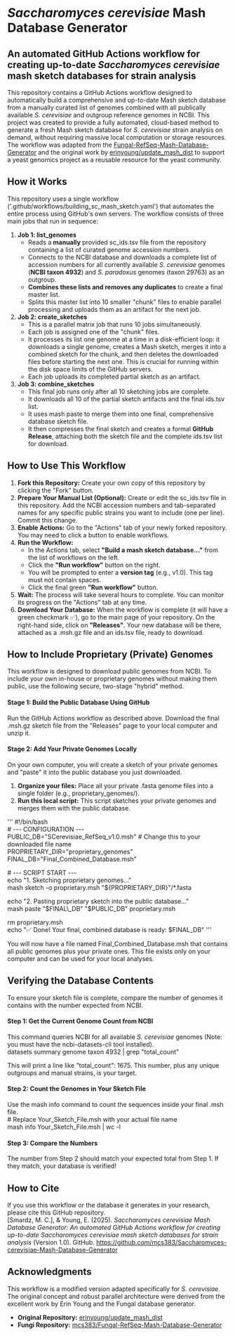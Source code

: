 # ***Saccharomyces cerevisiae*** **Mash Database Generator**

## **An automated GitHub Actions workflow for creating up-to-date *Saccharomyces cerevisiae* mash sketch databases for strain analysis**

This repository contains a GitHub Actions workflow designed to automatically build a comprehensive and up-to-date Mash sketch database from a manually curated list of genomes combined with all publically available *S. cerevisiae* and outgroup reference genomes in NCBI. This project was created to provide a fully automated, cloud-based method to generate a fresh Mash sketch database for *S. cerevisiae* strain analysis on demand, without requiring massive local computation or storage resources.  
The workflow was adapted from the [Fungal-RefSeq-Mash-Database-Generator](https://github.com/mcs383/Fungal-RefSeq-Mash-Database-Generator) and the original work by [erinyoung/update\_mash\_dist](https://github.com/erinyoung/update_mash_dist) to support a yeast genomics project as a reusable resource for the yeast community.

## **How it Works**

This repository uses a single workflow ('.github/workflows/building\_sc\_mash\_sketch.yaml') that automates the entire process using GitHub's own servers. The workflow consists of three main jobs that run in sequence:

1. **Job 1: list\_genomes**  
   * Reads a **manually** provided sc\_ids.tsv file from the repository containing a list of curated genome accession numbers.  
   * Connects to the NCBI database and downloads a complete list of accession numbers for all currently available *S. cerevisiae* genomes (**NCBI taxon 4932**) and *S. paradoxus* genomes (taxon 29763\) as an outgroup.  
   * **Combines these lists and removes any duplicates** to create a final master list.  
   * Splits this master list into 10 smaller "chunk" files to enable parallel processing and uploads them as an artifact for the next job.  
2. **Job 2: create\_sketches**  
   * This is a parallel matrix job that runs 10 jobs simultaneously.  
   * Each job is assigned one of the "chunk" files.  
   * It processes its list one genome at a time in a disk-efficient loop: it downloads a single genome, creates a Mash sketch, merges it into a combined sketch for the chunk, and then deletes the downloaded files before starting the next one. This is crucial for running within the disk space limits of the GitHub servers.  
   * Each job uploads its completed partial sketch as an artifact.  
3. **Job 3: combine\_sketches**  
   * This final job runs only after all 10 sketching jobs are complete.  
   * It downloads all 10 of the partial sketch artifacts and the final ids.tsv list.  
   * It uses mash paste to merge them into one final, comprehensive database sketch file.  
   * It then compresses the final sketch and creates a formal **GitHub Release**, attaching both the sketch file and the complete ids.tsv list for download.

## **How to Use This Workflow**

1. **Fork this Repository:** Create your own copy of this repository by clicking the "Fork" button.  
2. **Prepare Your Manual List (Optional):** Create or edit the sc\_ids.tsv file in this repository. Add the NCBI accession numbers and tab-separated names for any specific public strains you want to include (one per line). Commit this change.  
3. **Enable Actions:** Go to the "Actions" tab of your newly forked repository. You may need to click a button to enable workflows.  
4. **Run the Workflow:**  
   * In the Actions tab, select **"Build a mash sketch database..."** from the list of workflows on the left.  
   * Click the **"Run workflow"** button on the right.  
   * You will be prompted to enter a **version tag** (e.g., v1.0). This tag must not contain spaces.  
   * Click the final green **"Run workflow"** button.  
5. **Wait:** The process will take several hours to complete. You can monitor its progress on the "Actions" tab at any time.  
6. **Download Your Database:** When the workflow is complete (it will have a green checkmark ✅), go to the main page of your repository. On the right-hand side, click on **"Releases"**. Your new database will be there, attached as a .msh.gz file and an ids.tsv file, ready to download.

## **How to Include Proprietary (Private) Genomes**

This workflow is designed to download public genomes from NCBI. To include your own in-house or proprietary genomes without making them public, use the following secure, two-stage "hybrid" method.

#### **Stage 1: Build the Public Database Using GitHub**

Run the GitHub Actions workflow as described above. Download the final .msh.gz sketch file from the "Releases" page to your local computer and unzip it.

#### **Stage 2: Add Your Private Genomes Locally**

On your own computer, you will create a sketch of your private genomes and "paste" it into the public database you just downloaded.

1. **Organize your files:** Place all your private .fasta genome files into a single folder (e.g., proprietary\_genomes/).  
2. **Run this local script:** This script sketches your private genomes and merges them with the public database.

'''
\#\!/bin/bash  
\# \--- CONFIGURATION \---  
PUBLIC\_DB="SCerevisiae\_RefSeq\_v1.0.msh" \# Change this to your downloaded file name  
PROPRIETARY\_DIR="proprietary\_genomes"  
FINAL\_DB="Final\_Combined\_Database.msh"

\# \--- SCRIPT START \---  
echo "1. Sketching proprietary genomes..."  
mash sketch \-o proprietary.msh "${PROPRIETARY\_DIR}"/\*.fasta

echo "2. Pasting proprietary sketch into the public database..."  
mash paste "$FINAL\_DB" "$PUBLIC\_DB" proprietary.msh

rm proprietary.msh  
echo "✅ Done\! Your final, combined database is ready: $FINAL\_DB"
'''

You will now have a file named Final\_Combined\_Database.msh that contains all public genomes plus your private ones. This file exists only on your computer and can be used for your local analyses.

## **Verifying the Database Contents**

To ensure your sketch file is complete, compare the number of genomes it contains with the number expected from NCBI.

#### **Step 1: Get the Current Genome Count from NCBI**

This command queries NCBI for all available *S. cerevisiae* genomes (Note: you must have the ncbi-datasets-cli tool installed).  
datasets summary genome taxon 4932 | grep "total\_count"

This will print a line like "total\_count": 1675\. This number, plus any unique outgroups and manual strains, is your target.

#### **Step 2: Count the Genomes in Your Sketch File**

Use the mash info command to count the sequences inside your final .msh file.  
\# Replace Your\_Sketch\_File.msh with your actual file name  
mash info Your\_Sketch\_File.msh | wc \-l

#### **Step 3: Compare the Numbers**

The number from Step 2 should match your expected total from Step 1\. If they match, your database is verified\!

## **How to Cite**

If you use this workflow or the database it generates in your research, please cite this GitHub repository.  
\[Smardz, M. C.\], & Young, E. (2025). *Saccharomyces cerevisiae Mash Database Generator: An automated GitHub Actions workflow for creating up-to-date Saccharomyces cerevisiae mash sketch databases for strain analysis* (Version 1.0). GitHub. https://github.com/mcs383/Saccharomyces-cerevisiae-Mash-Database-Generator

## **Acknowledgments**

This workflow is a modified version adapted specifically for *S. cerevisiae*. The original concept and robust parallel architecture were derived from the excellent work by Erin Young and the Fungal database generator.

* **Original Repository:** [erinyoung/update\_mash\_dist](https://github.com/erinyoung/update_mash_dist)  
* **Fungi Repository:** [mcs383/Fungal-RefSeq-Mash-Database-Generator](https://github.com/mcs383/Fungal-RefSeq-Mash-Database-Generator)
